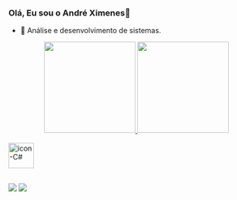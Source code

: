 ### Olá, Eu sou o André Ximenes👋

- 🔭 Análise e desenvolvimento de sistemas.

<div align="center">
  <a href="https://github.com/andximenes">
  <img height="180em" src="https://github-readme-stats.vercel.app/api?username=andximenes&show_icons=true&theme=tokyonight&include_all_commits=true&count_private=true"/>
  <img height="180em" src="https://github-readme-stats.vercel.app/api/top-langs/?username=andximenes&layout=compact&langs_count=7&theme=tokyonight"/>
</div>
  
<div style="display: inline_block"><br>
  <img align="center" alt="icon-C#" height="50" width="50"src="https://cdn.jsdelivr.net/gh/devicons/devicon@latest/icons/csharp/csharp-original.svg" />    
</div>
  
  ##
  
<div> 
  <a href="https://www.linkedin.com/in/andr%C3%A9-ximenes-a14199202/" target="_blank"><img src="https://img.shields.io/badge/-LinkedIn-%230077B5?style=for-the-badge&logo=linkedin&logoColor=white" target="_blank"></a>
 <a href="and1ximenes92@gmail.com"><img src="https://img.shields.io/badge/Gmail-D14836?style=for-the-badge&logo=gmail&logoColor=white" target="_blank"></a>
  
  
</div>
